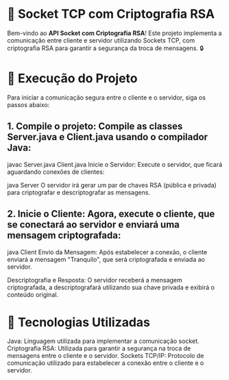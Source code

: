 # 🔐 Socket TCP com Criptografia RSA

Bem-vindo ao **API Socket com Criptografia RSA**! Este projeto implementa a comunicação entre cliente e servidor utilizando Sockets TCP, com criptografia RSA para garantir a segurança da troca de mensagens. 🔒

# 🚀 Execução do Projeto
Para iniciar a comunicação segura entre o cliente e o servidor, siga os passos abaixo:

## 1. Compile o projeto: Compile as classes Server.java e Client.java usando o compilador Java:

javac Server.java Client.java
Inicie o Servidor: Execute o servidor, que ficará aguardando conexões de clientes:

java Server
O servidor irá gerar um par de chaves RSA (pública e privada) para criptografar e descriptografar as mensagens.

## 2. Inicie o Cliente: Agora, execute o cliente, que se conectará ao servidor e enviará uma mensagem criptografada:

java Client
Envio da Mensagem: Após estabelecer a conexão, o cliente enviará a mensagem "Tranquilo", que será criptografada e enviada ao servidor.

Descriptografia e Resposta: O servidor receberá a mensagem criptografada, a descriptografará utilizando sua chave privada e exibirá o conteúdo original.

# 🔑 Tecnologias Utilizadas
Java: Linguagem utilizada para implementar a comunicação socket.
Criptografia RSA: Utilizada para garantir a segurança na troca de mensagens entre o cliente e o servidor.
Sockets TCP/IP: Protocolo de comunicação utilizado para estabelecer a conexão entre o cliente e o servidor.









